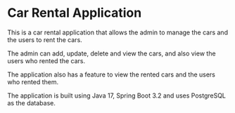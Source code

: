 # Car Rental Application

This is a car rental application that allows the admin to manage the cars and the users to rent the cars.

The admin can add, update, delete and view the cars, and also view the users who rented the cars.

The application also has a feature to view the rented cars and the users who rented them. 

The application is built using Java 17, Spring Boot 3.2 and uses PostgreSQL as the database.